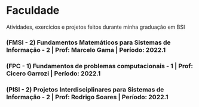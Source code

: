 # Faculdade
Atividades, exercícios e projetos feitos durante minha graduação em BSI

### (FMSI - 2) Fundamentos Matemáticos para Sistemas de Informação - 2 | Prof: Marcelo Gama | Período: 2022.1
### (FPC - 1) Fundamentos de problemas computacionais - 1 | Prof: Cicero Garrozi | Período: 2022.1
### (PISI - 2) Projetos Interdisciplinares para Sistemas de Informação - 2  | Prof: Rodrigo Soares | Período: 2022.1
